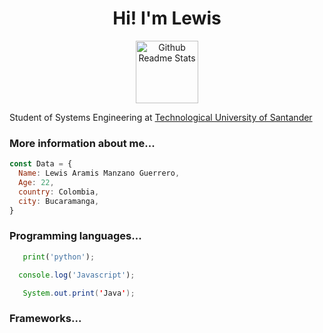  <h1 align="center">Hi! I'm Lewis</h1>
 <p align="center">
 <img width="100px" src="https://res.cloudinary.com/anuraghazra/image/upload/v1594908242/logo_ccswme.svg" align="center" alt="Github Readme Stats" />
</p>
  <p>Student of Systems Engineering at <a href="https://www.uts.edu.co/sitio/">Technological University of Santander</a></p>
  <h3>More information about me...</h3>
  
  ```javascript
  const Data = {
    Name: Lewis Aramis Manzano Guerrero,
    Age: 22,
    country: Colombia,
    city: Bucaramanga,
  }
```
<h3>Programming languages...</h3>

 ```python
    print('python');
  ```
  ```javascript
    console.log('Javascript');
  ```
 ```java
    System.out.print('Java');
  ```
   <h3>Frameworks...</h3>
